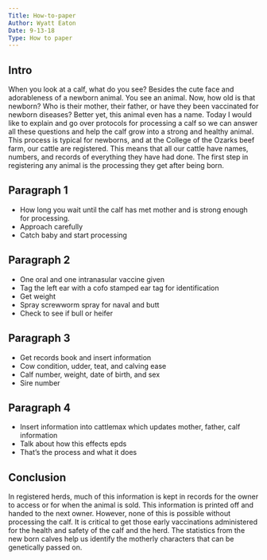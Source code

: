 ```yaml
---
Title: How-to-paper
Author: Wyatt Eaton
Date: 9-13-18
Type: How to paper
---
```


## Intro ##

When you look at a calf, what do you see? Besides the cute face and adorableness of
a newborn animal. You see an animal. Now, how old is that newborn? Who is their
mother, their father, or have they been vaccinated for newborn diseases? Better
yet, this animal even has a name. Today I would like to explain and go over
protocols for processing a calf so we can answer all these questions and help
the calf grow into a strong and healthy animal. This process is typical for
newborns, and at the College of the Ozarks beef farm, our cattle are
registered. This means that all our cattle have names, numbers, and records of
everything they have had done. The first step in registering any animal is the
processing they get after being born. 

## Paragraph 1 ##

- How long you wait until the calf has met mother and is strong enough for processing. 
- Approach carefully
- Catch baby and start processing

## Paragraph 2 ##

- One oral and one intranasular vaccine given
- Tag the left ear with a cofo stamped ear tag for identification
- Get weight
- Spray screwworm spray for naval and butt
- Check to see if bull or heifer

## Paragraph 3 ##

- Get records book and insert information
- Cow condition, udder, teat, and calving ease
- Calf number, weight, date of birth, and sex
- Sire number

## Paragraph 4 ##

- Insert information into cattlemax which updates mother, father, calf information
- Talk about how this effects epds
- That’s the process and what it does

## Conclusion ##

In registered herds, much of this information is kept in records for the owner to
access or for when the animal is sold. This information is printed off and
handed to the next owner. However, none of this is possible without processing
the calf. It is critical to get those early vaccinations administered for the
health and safety of the calf and the herd. The statistics from the new born
calves help us identify the motherly characters that can be genetically passed
on. 
